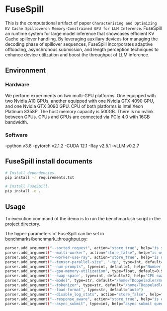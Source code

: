 # FuseSpill
This is the computational artifact of paper `Characterizing and Optimizing KV Cache Spilloveron Memory-Constrained GPU for LLM Inference`.
FuseSpill an runtime system for large model inference that showcases efficient KV Cache spillover handling. By leveraging auxiliary devices for managing the decoding phase of spillover sequences, FuseSpill incorporates adaptive offloading, asynchronous submission, and length perception techniques to enhance device utilization and boost the throughput of LLM inference.

## Environment
### Hardware
We perform experiments on two multi-GPU platforms.
One equipped with two Nvidia A10 GPUs, another equipped with one Nvidia GTX 4090 GPU, and one Nvidia GTX 3090 GPU. CPU of both platforms is Intel Xeon Platinum 8358P. The host memory capacity is 500GB. There is no nvlink between GPUs. CPUs and GPUs are connected via PCIe 4.0 with 16GB bandwidth.

### Software
-python v3.8
-pytorch v2.1.2
-CUDA 12.1
-Ray v2.5.1
-vLLM v0.2.7

## FuseSpill install documents

```bash
# Install dependencies.
pip install -r requirements.txt

# Install FuseSpill.
pip install -e .
```

## Usage
To execution command of the demo is to run the benchmark.sh script in the project directory.

The hyper-parameters of FuseSpill can be set in benchmarks/benchmark_throughput.py:
```bash
parser.add_argument("--sorted_request", action="store_true", help="is sort request, store_false is true")
parser.add_argument("--multi-worker", action="store_false", help="is use multiworker, store_false is true")
parser.add_argument("--worker-use-ray", action="store_true", help="is use ray, store_true is False")
parser.add_argument("--tensor-parallel-size", "-tp", type=int, default=1, help="is enable tensor parallism of vllm")
parser.add_argument("--num-prompts", type=int, default=1, help="Number of prompts to process.")
parser.add_argument("--gpu-memory-utilization", type=float, default=0.95, help='the fraction of GPU memory')
parser.add_argument('--swap-space', type=int, default=32, help='CPU swap space size (GiB) per GPU')   
parser.add_argument("--model", type=str, default="/home/TDoppeladler/model/vicuna-7b")
parser.add_argument("--tokenizer", type=str, default="/home/TDoppeladler/model/vicuna-7b")
parser.add_argument("--load-format", type=str, default="auto")
parser.add_argument("--disable_log_stats", action="store_false", help="is disable stats, store_false is true")
parser.add_argument("--response_aware", action="store_true", help="is enable response_aware kv cache swap")
parser.add_argument("--async_submit", type=int, help="async submit queue, synchronous submission when queue length is 1 ")
```